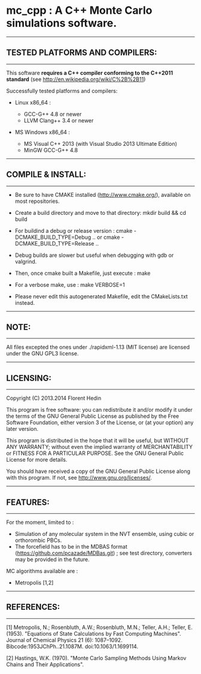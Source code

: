 # mc_cpp : A C++ Monte Carlo simulations software.

----------------------------------------------
## TESTED PLATFORMS AND COMPILERS:
----------------------------------------------
This software **requires a C++ compiler conforming to the C++2011 standard** (see http://en.wikipedia.org/wiki/C%2B%2B11) 

Successfully tested platforms and compilers:
* Linux x86_64 :
  * GCC-G++ 4.8 or newer
  * LLVM Clang++ 3.4 or newer 

* MS Windows x86_64 : 
  * MS Visual C++ 2013 (with Visual Studio 2013 Ultimate Edition)
  * MinGW GCC-G++ 4.8

----------------------------------------------
## COMPILE & INSTALL:
----------------------------------------------
* Be sure to have CMAKE installed (http://www.cmake.org/), available on most repositories.

* Create a build directory and move to that directory: 
        mkdir build && cd build

* For buildind a debug or release version : 
        cmake -DCMAKE_BUILD_TYPE=Debug ..
or
        cmake -DCMAKE_BUILD_TYPE=Release ..

* Debug builds are slower but useful when debugging with gdb or valgrind.

* Then, once cmake built a Makefile, just execute :
        make

* For a verbose make, use : 
        make VERBOSE=1

* Please never edit this autogenerated Makefile, edit the CMakeLists.txt instead.

----------------------------------------------
## NOTE:
----------------------------------------------
All files excepted the ones under ./rapidxml-1.13 (MIT license) are licensed under the GNU GPL3 license.

----------------------------------------------
## LICENSING:
----------------------------------------------
Copyright (C) 2013.2014  Florent Hedin

This program is free software: you can redistribute it and/or modify
it under the terms of the GNU General Public License as published by
the Free Software Foundation, either version 3 of the License, or
(at your option) any later version.

This program is distributed in the hope that it will be useful,
but WITHOUT ANY WARRANTY; without even the implied warranty of
MERCHANTABILITY or FITNESS FOR A PARTICULAR PURPOSE.  See the
GNU General Public License for more details.

You should have received a copy of the GNU General Public License
along with this program.  If not, see <http://www.gnu.org/licenses/>.

----------------------------------------------
## FEATURES:
----------------------------------------------
For the moment, limited to : 
* Simulation of any molecular system in the NVT ensemble, using cubic or orthorombic PBCs.
* The forcefield has to be in the MDBAS format (https://github.com/pcazade/MDBas.git) ; see test directory, converters may be provided in the future.

MC algorithms available are :
* Metropolis [1,2]

----------------------------------------------
## REFERENCES:
----------------------------------------------
[1] Metropolis, N.; Rosenbluth, A.W.; Rosenbluth, M.N.; Teller, A.H.; Teller, E. (1953). "Equations of State Calculations by Fast Computing Machines". Journal of Chemical Physics 21 (6): 1087–1092. Bibcode:1953JChPh..21.1087M. doi:10.1063/1.1699114.

[2] Hastings, W.K. (1970). "Monte Carlo Sampling Methods Using Markov Chains and Their Applications".


